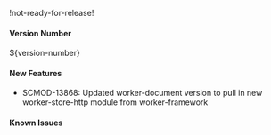 !not-ready-for-release!

#### Version Number
${version-number}

#### New Features
- SCMOD-13868: Updated worker-document version to pull in new worker-store-http module from worker-framework

#### Known Issues
